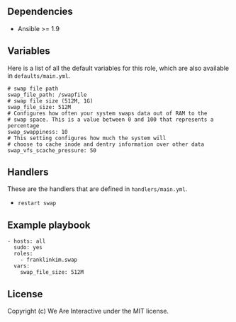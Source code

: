 
## Dependencies

* Ansible >= 1.9

## Variables

Here is a list of all the default variables for this role, which are also available in `defaults/main.yml`.

```
# swap file path
swap_file_path: /swapfile
# swap file size (512M, 1G)
swap_file_size: 512M
# Configures how often your system swaps data out of RAM to the
# swap space. This is a value between 0 and 100 that represents a percentage
swap_swappiness: 10
# This setting configures how much the system will
# choose to cache inode and dentry information over other data
swap_vfs_scache_pressure: 50
```

## Handlers

These are the handlers that are defined in `handlers/main.yml`.

* `restart swap`

## Example playbook

```
- hosts: all
  sudo: yes
  roles:
    - franklinkim.swap
  vars:
    swap_file_size: 512M
```


## License
Copyright (c) We Are Interactive under the MIT license.
